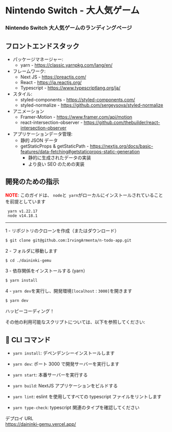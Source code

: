 # Nintendo Switch - 大人気ゲーム

### Nintendo Switch 大人気ゲームのランディングページ

## フロントエンドスタック

- パッケージマネージャー:
  - yarn - https://classic.yarnpkg.com/lang/en/
- フレームワーク:
  - Next JS - https://preactjs.com/
  - React - https://ja.reactjs.org/
  - Typescript - https://www.typescriptlang.org/ja/
- スタイル:
  - styled-components - https://styled-components.com/
  - styled-normalize - https://github.com/sergeysova/styled-normalize
- アニメーション
  - Framer-Motion - https://www.framer.com/api/motion
  - react-intersection-observer - https://github.com/thebuilder/react-intersection-observer
- アプリケーションデータ管理:
  - 静的 JSON データ
  - getStaticProps & getStaticPath - https://nextjs.org/docs/basic-features/data-fetching#getstaticprops-static-generation
    - 静的に生成されたデータの実装
    - より良い SEO のための実装

## 開発のための指示

<span style="color: red;">**NOTE**</span>: このガイドは、 `node`と` yarn`がローカルにインストールされていることを前提としています

```
 yarn v1.22.17
 node v14.18.1
```

---

1 - リポジトリのクローンを作成（またはダウンロード）

```bash
$ git clone git@github.com:IrvingArmenta/n-todo-app.git
```

2 - フォルダに移動します

```bash
$ cd ./daininki-gemu
```

3 - 依存関係をインストールする (yarn）

```bash
$ yarn install
```

4 - `yarn dev`を実行し、開発環境`[localhost：3000]`を開きます

```bash
$ yarn dev
```

ハッピーコーディング！

その他の利用可能なスクリプトについては、以下を参照してください:

## 🚀 CLI コマンド

- `yarn install`: デペンデンシーインストールします

- `yarn dev`: ポート 3000 で開発サーバーを実行します

- `yarn start`: 本番サーバーを実行する

- `yarn build`: NextJS アプリケーションをビルドする

- `yarn lint`: eslint を使用してすべての typescript ファイルをリントします
- `yarn type-check`: typescript 関連のタイプを確認してください

デプロイ URL  
https://daininki-gemu.vercel.app/
